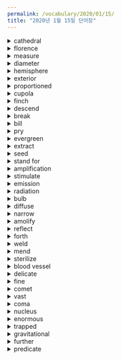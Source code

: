 ```yaml
---
permalink: /vocabulary/2020/01/15/
title: "2020년 1월 15일 단어장"
---
```


<details><summary>cathedral</summary>
<p>대성당</p>
</details>

<details><summary>florence</summary>
<p>피렌체</p>
</details>

<details><summary>measure</summary>
<p>측정하다.</p>
</details>

<details><summary>diameter</summary>
<p>지름</p>
</details>

<details><summary>hemisphere</summary>
<p>반구</p>
</details>

<details><summary>exterior</summary>
<p>외부의</p>
</details>

<details><summary>proportioned</summary>
<p>균형잡힌</p>
</details>

<details><summary>cupola</summary>
<p>둥근지붕</p>
</details>

<details><summary>finch</summary>
<p>되새류</p>
</details>

<details><summary>descend</summary>
<p>내려오다, 물려주다.</p>
</details>

<details><summary>break</summary>
<p>부리</p>
</details>

<details><summary>bill</summary>
<p>부리</p>
</details>

<details><summary>pry</summary>
<p>움직이다, 지레로 들어올리다.</p>
</details>

<details><summary>evergreen</summary>
<p>상록수</p>
</details>

<details><summary>extract</summary>
<p>추출하다.</p>
</details>

<details><summary>seed</summary>
<p>씨앗</p>
</details>

<details><summary>stand for</summary>
<p>~을 상징하다.</p>
</details>

<details><summary>amplification</summary>
<p>확대</p>
</details>

<details><summary>stimulate</summary>
<p>자극하다.</p>
</details>

<details><summary>emission</summary>
<p>배출</p>
</details>

<details><summary>radiation</summary>
<p>방사선</p>
</details>

<details><summary>bulb</summary>
<p>전구</p>
</details>

<details><summary>diffuse</summary>
<p>퍼뜨리다.</p>
</details>

<details><summary>narrow</summary>
<p>접은</p>
</details>

<details><summary>amolify</summary>
<p>확대하다.</p>
</details>

<details><summary>reflect</summary>
<p>반사하다, 반영하다.</p>
</details>

<details><summary>forth</summary>
<p>앞으로</p>
</details>

<details><summary>weld</summary>
<p>용접하다.</p>
</details>

<details><summary>mend</summary>
<p>고치다.</p>
</details>

<details><summary>sterilize</summary>
<p>살균하다.</p>
</details>

<details><summary>blood vessel</summary>
<p>혈관</p>
</details>

<details><summary>delicate</summary>
<p>섬세한</p>
</details>

<details><summary>fine</summary>
<p>미세한</p>
</details>

<details><summary>comet</summary>
<p>혜성</p>
</details>

<details><summary>vast</summary>
<p>광대한</p>
</details>

<details><summary>coma</summary>
<p>코마</p>
</details>

<details><summary>nucleus</summary>
<p>핵</p>
</details>

<details><summary>enormous</summary>
<p>거대한</p>
</details>

<details><summary>trapped</summary>
<p>갇히다.</p>
</details>

<details><summary>gravitational</summary>
<p>중력의</p>
</details>

<details><summary>further</summary>
<p>추가의</p>
</details>

<details><summary>predicate</summary>
<p>단정하다, 근거를 두다.</p>
</details>
